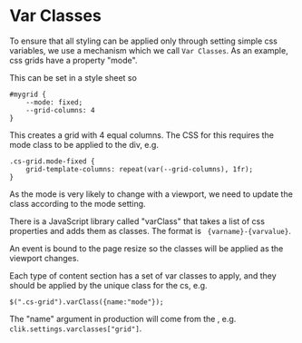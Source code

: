 # Var Classes

To ensure that all styling can be applied only through setting simple css variables, we use a mechanism which we call `Var Classes`. As an example, css grids have a property "mode".

This can be set in a style sheet so

```
#mygrid {
	--mode: fixed;
	--grid-columns: 4
}
```

This creates a grid with 4 equal columns. The CSS for this requires the mode class to be applied to the div, e.g.

```
.cs-grid.mode-fixed {
	grid-template-columns: repeat(var(--grid-columns), 1fr);
}
```

As the mode is very likely to change with a viewport, we need to update the class according to the mode setting.

There is a JavaScript library called "varClass" that takes a list of css properties and adds them as classes. The format is ` {varname}-{varvalue}`.

An event is bound to the page resize so the classes will be applied as the viewport changes.

Each type of content section has a set of var classes to apply, and they should be applied by the unique class for the cs, e.g.

```
$(".cs-grid").varClass({name:"mode"});
```

The "name" argument in production will come from the [](saved_settings.md), e.g. `clik.settings.varclasses["grid"]`.

